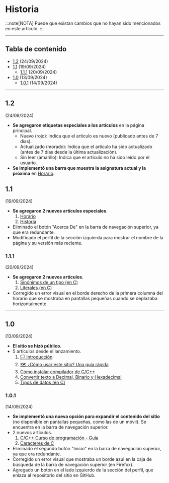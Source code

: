 # Historia
:::note[NOTA]
Puede que existan cambios que no hayan sido mencionados en este artículo.
:::
___
## Tabla de contenido
- [1.2](#12) (24/09/2024)
- [1.1](#11) (19/09/2024)
    - [1.1.1](#111) (20/09/2024)
- [1.0](#10) (13/09/2024)
    - [1.0.1](#101) (14/09/2024)
___
## 1.2
(24/09/2024)
- **Se agregaron etiquetas especiales a los artículos** en la página principal.
    - Nuevo (rojo): Indica que el artículo es nuevo (publicado antes de 7 días).
    - Actualizado (morado): Indica que el artículo ha sido actualizado (antes de 7 días desde la última actualización).
    - Sin leer (amarillo): Indica que el artículo no ha sido leído por el usuario.
- **Se implementó una barra que muestra la asignatura actual y la próxima** en [Horario](/grupo932/schedule/).
## 1.1
(19/09/2024)
<!-- Se incorporó GitHub Copilot en el proceso de desarrollo desde el 14 de Septiembre -->
- **Se agregaron 2 nuevos artículos especiales**.
    1. [Horario](/grupo932/schedule/)
    2. [Historia](#historia)
- Eliminado el botón "Acerca De" en la barra de navegación superior, ya que era redundante.
- Modificado el perfil de la sección izquierda para mostrar el nombre de la página y su versión más reciente.
### 1.1.1
(20/09/2024)
- **Se agregaron 2 nuevos artículos**.
    1. [Sinónimos de un tipo (en C)](../posts/type-synonyms-in-c/)
    2. [Literales (en C)](../posts/literals-in-c/)
- Corregido un error visual en el borde derecho de la primera columna del horario que se mostraba en pantallas pequeñas cuando se deplazaba horizontalmente.
___
## 1.0
(13/09/2024)
- **El sitio se hizó público**.
- 5 artículos desde el lanzamiento.
    1. [🏳️ Introducción](../posts/introduction/)
    2. [🗺️ ¿Cómo usar este sitio? Una guía rápida](../posts/what-to-do-here/what-to-do-here/)
    3. [Cómo instalar compilador de C/C++](../posts/how-to-install-c-compiler/how-to-install-c-compiler/)
    4. [Convertir texto a Decimal, Binario y Hexadecimal](../posts/convert-text-to-dec-bcd-hex/)
    5. [Tipos de datos (en C)](../posts/data-types-in-c/)
### 1.0.1
(14/09/2024)
- **Se implementó una nueva opción para expandir el contenido del sitio** (no disponible en pantallas pequeñas, como las de un móvil). Se encuentra en la barra de navegación superior.
- 2 nuevos artículos.
    1. [C/C++ Curso de programación - Guía](../posts/c-cpp-programming-course-book/)
    2. [Caracteres de C](../posts/characters-in-c/)
- Eliminado el segundo botón "Inicio" en la barra de navegación superior, ya que era redundante.
- Corregido un error visual que mostraba un borde azul en la caja de búsqueda de la barra de navegación superior (en Firefox).
- Agregado un botón en el lado izquierdo de la sección del perfil, que enlaza al repositorio del sitio en GitHub.
